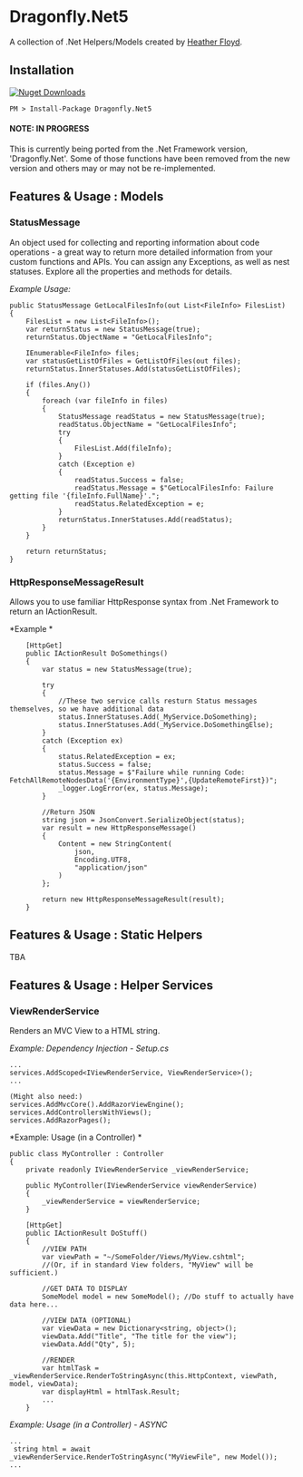 # Dragonfly.Net5 #

A collection of .Net Helpers/Models created by [Heather Floyd](https://www.HeatherFloyd.com).

## Installation ##
[![Nuget Downloads](https://buildstats.info/nuget/Dragonfly.Net5)](https://www.nuget.org/packages/Dragonfly.Net5/)

    PM > Install-Package Dragonfly.Net5

#### NOTE: IN PROGRESS ####
This is currently being ported from the .Net Framework version, 'Dragonfly.Net'. Some of those functions have been removed from the new version and others may or may not be re-implemented.

## Features & Usage : Models ###

### StatusMessage

An object used for collecting and reporting information about code operations - a great way to return more detailed information from your custom functions and APIs. You can assign any Exceptions, as well as nest statuses. Explore all the properties and methods for details.


*Example Usage:*

	public StatusMessage GetLocalFilesInfo(out List<FileInfo> FilesList)
    {
        FilesList = new List<FileInfo>();
        var returnStatus = new StatusMessage(true);
        returnStatus.ObjectName = "GetLocalFilesInfo";

        IEnumerable<FileInfo> files;
        var statusGetListOfFiles = GetListOfFiles(out files);
        returnStatus.InnerStatuses.Add(statusGetListOfFiles);

        if (files.Any())
        {
            foreach (var fileInfo in files)
            {
                StatusMessage readStatus = new StatusMessage(true);
                readStatus.ObjectName = "GetLocalFilesInfo";
                try
                {
                    FilesList.Add(fileInfo);
                }
                catch (Exception e)
                {
                    readStatus.Success = false;
                    readStatus.Message = $"GetLocalFilesInfo: Failure getting file '{fileInfo.FullName}'.";
                    readStatus.RelatedException = e;
                }
                returnStatus.InnerStatuses.Add(readStatus);
            }
        }

        return returnStatus;
    }

### HttpResponseMessageResult
Allows you to use familiar HttpResponse syntax from .Net Framework to return an IActionResult.


*Example *

        [HttpGet]
        public IActionResult DoSomethings()
        {
            var status = new StatusMessage(true);

            try
            {
				//These two service calls resturn Status messages themselves, so we have additional data
                status.InnerStatuses.Add(_MyService.DoSomething);
                status.InnerStatuses.Add(_MyService.DoSomethingElse);
            }
            catch (Exception ex)
            {
                status.RelatedException = ex;
                status.Success = false;
                status.Message = $"Failure while running Code: FetchAllRemoteNodesData('{EnvironmentType}',{UpdateRemoteFirst})";
                _logger.LogError(ex, status.Message);
            }

            //Return JSON
            string json = JsonConvert.SerializeObject(status);
            var result = new HttpResponseMessage()
            {
                Content = new StringContent(
                    json,
                    Encoding.UTF8,
                    "application/json"
                )
            };

            return new HttpResponseMessageResult(result);
        }

## Features & Usage : Static Helpers ##
TBA


## Features & Usage : Helper Services ##

### ViewRenderService

Renders an MVC View to a HTML string.

*Example: Dependency Injection - Setup.cs*

    ...
    services.AddScoped<IViewRenderService, ViewRenderService>();
    ...

	(Might also need:)
	services.AddMvcCore().AddRazorViewEngine();
    services.AddControllersWithViews();
    services.AddRazorPages();

*Example: Usage (in a Controller) *

	public class MyController : Controller
    {
        private readonly IViewRenderService _viewRenderService;

		public MyController(IViewRenderService viewRenderService)
        {
            _viewRenderService = viewRenderService;
        }

        [HttpGet]
        public IActionResult DoStuff()
        {
			//VIEW PATH
			var viewPath = "~/SomeFolder/Views/MyView.cshtml"; 
			//(Or, if in standard View folders, "MyView" will be sufficient.)
		
			//GET DATA TO DISPLAY
		    SomeModel model = new SomeModel(); //Do stuff to actually have data here...
		   
		    //VIEW DATA (OPTIONAL)
		    var viewData = new Dictionary<string, object>();
		    viewData.Add("Title", "The title for the view");
		    viewData.Add("Qty", 5);
		
		    //RENDER
		    var htmlTask = _viewRenderService.RenderToStringAsync(this.HttpContext, viewPath, model, viewData);
		    var displayHtml = htmlTask.Result;
			...
		}


*Example: Usage (in a Controller) - ASYNC*

    ... 
     string html = await _viewRenderService.RenderToStringAsync("MyViewFile", new Model());
    ...
